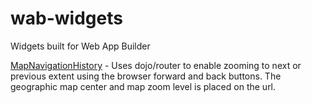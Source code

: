 wab-widgets
============

Widgets built for Web App Builder

[MapNavigationHistory](https://github.com/ArcGIS/psWabWidgets/tree/master/MapNavigationHistory) - Uses dojo/router to enable zooming to next or previous extent using the browser forward and back buttons. The geographic map center and map zoom level is placed on the url.

